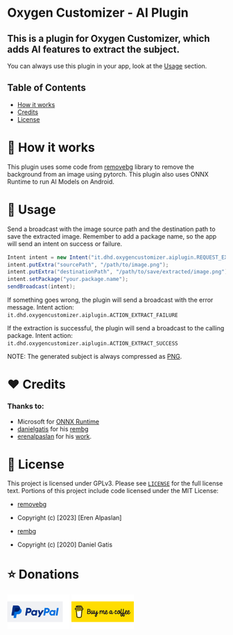 # Oxygen Customizer - AI Plugin

## This is a plugin for Oxygen Customizer, which adds AI features to extract the subject.

You can always use this plugin in your app, look at the [Usage](#-usage) section.

## Table of Contents

- [How it works](#-how-it-works)
- [Credits](#-credits)
- [License](#-license)

# 🤖 How it works

This plugin uses some code from [removebg](https://github.com/AppcentMobile/removebg) library to remove the background from an image using pytorch.
This plugin also uses ONNX Runtime to run AI Models on Android.

# 🚀 Usage

Send a broadcast with the image source path and the destination path to save the extracted image.
Remember to add a package name, so the app will send an intent on success or failure.

```java
Intent intent = new Intent("it.dhd.oxygencustomizer.aiplugin.REQUEST_EXTRACT_SUBJECT");
intent.putExtra("sourcePath", "/path/to/image.png");
intent.putExtra("destinationPath", "/path/to/save/extracted/image.png");
intent.setPackage("your.package.name");
sendBroadcast(intent);
```

If something goes wrong, the plugin will send a broadcast with the error message.
Intent action: `it.dhd.oxygencustomizer.aiplugin.ACTION_EXTRACT_FAILURE`

If the extraction is successful, the plugin will send a broadcast to the calling package.
Intent action: `it.dhd.oxygencustomizer.aiplugin.ACTION_EXTRACT_SUCCESS`

NOTE: The generated subject is always compressed as [PNG](./app/src/main/java/it/dhd/oxygencustomizer/aiplugin/receivers/SubjectExtractionReceiver.java).

# ❤ Credits

### Thanks to:

- Microsoft for [ONNX Runtime](https://github.com/microsoft/onnxruntime)
- [danielgatis](https://github.com/danielgatis/) for his [rembg](https://github.com/danielgatis/rembg)
- [erenalpaslan](https://github.com/erenalpaslan) for his [work](https://github.com/AppcentMobile/removebg).

# 📝 License

This project is licensed under GPLv3. Please see [`LICENSE`](./LICENSE.md) for the full license text.
Portions of this project include code licensed under the MIT License:

- [removebg](https://github.com/AppcentMobile/removebg)
- Copyright (c) [2023] [Eren Alpaslan]

- [rembg](https://github.com/danielgatis/rembg)
- Copyright (c) [2020] Daniel Gatis

# ⭐ Donations

[<img src=".github/resources/PayPal.svg"
alt='Donate with PayPal'
height="80">](https://www.paypal/luigifale) [<img src=".github/resources/BMC.svg"
alt='Donate with BMC'
height="80">](https://www.buymeacoffee.com/DHD2280)